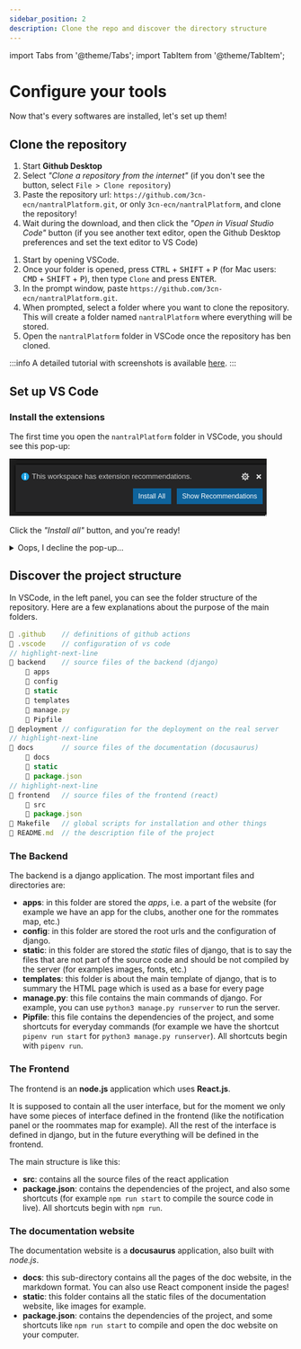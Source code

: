 ```yaml
---
sidebar_position: 2
description: Clone the repo and discover the directory structure
---
```


import Tabs from '@theme/Tabs';
import TabItem from '@theme/TabItem';

# Configure your tools

Now that's every softwares are installed, let's set up them!

## Clone the repository

<Tabs>
<TabItem value="git-desk" label="Using Github Desktop">

1. Start **Github Desktop** 
2. Select *"Clone a repository from the internet"* (if you don't see the button, select `File > Clone repository`)
3. Paste the repository url: `https://github.com/3cn-ecn/nantralPlatform.git`, or only 
    `3cn-ecn/nantralPlatform`, and clone the repository!
4. Wait during the download, and then click the *"Open in Visual Studio Code"* button (if you see another text editor, 
    open the Github Desktop preferences and set the text editor to VS Code)

</TabItem>
<TabItem value="git-code" label="Using VS Code">

1. Start by opening VSCode.
2. Once your folder is opened, press <kbd>CTRL</kbd> + <kbd>SHIFT</kbd> + <kbd>P</kbd> (for Mac users: <kbd>CMD</kbd> + <kbd>SHIFT</kbd> + <kbd>P</kbd>), then type `Clone` and press <kbd>ENTER</kbd>.
3. In the prompt window, paste `https://github.com/3cn-ecn/nantralPlatform.git`.
4. When prompted, select a folder where you want to clone the repository. This will create a folder named `nantralPlatform` where everything will be stored.
5. Open the `nantralPlatform` folder in VSCode once the repository has ben cloned.

:::info
A detailed tutorial with screenshots is available [here](https://code.visualstudio.com/docs/editor/versioncontrol#_cloning-a-repository).
:::

</TabItem>
</Tabs>


## Set up VS Code

### Install the extensions

The first time you open the `nantralPlatform` folder in VSCode,
you should see this pop-up:

![Install recommended extensions pop-up](./img/install-extensions-popup.png)

Click the *"Install all"* button, and you're ready!

<details>
    <summary>Oops, I decline the pop-up...</summary>

Don't worry, you can find all the recommended extensions in the extensions menu.
Press <kbd>CTRL</kbd>+<kbd>SHIFT</kbd>+<kbd>P</kbd>, and search **Extensions: Show Recommended Extensions**.
The list of all recommended extensions will appear on the left panel, and you can then click the download
button to install them:

![Download all recommended extensions](./img/install-extensions.png)

</details>


## Discover the project structure

In VSCode, in the left panel, you can see the folder structure of the repository.
Here are a few explanations about the purpose of the main folders.

```js title=".../nantralplatform/"
📁 .github    // definitions of github actions
📁 .vscode    // configuration of vs code
// highlight-next-line
📁 backend    // source files of the backend (django)
    📁 apps
    📁 config
    📁 static
    📁 templates
    📄 manage.py
    📄 Pipfile
📁 deployment // configuration for the deployment on the real server
// highlight-next-line
📁 docs       // source files of the documentation (docusaurus)
    📁 docs
    📁 static
    📄 package.json
// highlight-next-line
📁 frontend   // source files of the frontend (react)
    📁 src
    📄 package.json
📄 Makefile   // global scripts for installation and other things
📄 README.md  // the description file of the project
```

### The Backend

The backend is a django application. The most important files and directories are:
* **apps**: in this folder are stored the *apps*, i.e. a part of the website
    (for example we have an app for the clubs, another one for the rommates map, etc.)
* **config**: in this folder are stored the root urls and the configuration of django. 
* **static**: in this folder are stored the *static* files of django, that is to say
    the files that are not part of the source code and should be not compiled
    by the server (for examples images, fonts, etc.)
* **templates**: this folder is about the main template of django, that is to summary
    the HTML page which is used as a base for every page
* **manage.py**: this file contains the main commands of django. For example,
    you can use `python3 manage.py runserver` to run the server.
* **Pipfile**: this file contains the dependencies of the project,
    and some shortcuts for everyday commands (for example we have the shortcut
    `pipenv run start` for `python3 manage.py runserver`). All shortcuts begin
    with `pipenv run`.

### The Frontend

The frontend is an **node.js** application which uses **React.js**. 

It is supposed to contain all the user interface, but for the moment we only
have some pieces of interface defined in the frontend (like the notification
panel or the roommates map for example). All the rest of the interface is
defined in django, but in the future everything will be defined in the frontend.

The main structure is like this:
* **src**: contains all the source files of the react application
* **package.json**: contains the dependencies of the project, and also some shortcuts
    (for example `npm run start` to compile the source code in live). All
    shortcuts begin with `npm run`.

### The documentation website

The documentation website is a **docusaurus** application, also built with
*node.js*.

* **docs**: this sub-directory contains all the pages of the doc website,
    in the markdown format. You can also use React component inside the pages!
* **static**: this folder contains all the static files of the documentation
    website, like images for example.
* **package.json**: contains the dependencies of the project, and some shortcuts
    like `npm run start` to compile and open the doc website on your computer.
